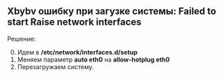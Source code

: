 ## Xbybv ошибку при загузке системы: Failed to start Raise network interfaces

Решение:

0. Идем в **/etc/network/interfaces.d/setup**
1. Меняем параметр **auto eth0** на **allow-hotplug eth0**
2. Перезагружаем систему.

